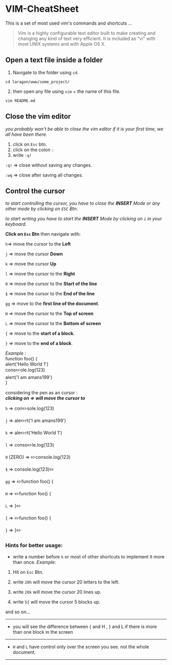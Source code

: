 # VIM-CheatSheet
This is a set of most used vim's commands and shortcuts ... 
>Vim is a highly configurable text editor built to make creating and changing any kind of text very efficient. It is included as "vi" with most UNIX systems and with Apple OS X.



## Open a text file inside a folder
1. Navigate to the folder using `cd`.
```
cd laragon/www/some_project/
```
2. then open any file using `vim` + the name of this file.
```
vim README.md
```


## Close the vim editor
*you probably won't be able to close the vim editor if it is your first time, we all have been there.*

1. click on `Esc` btn.
2. click on the colon `:`
3. write `:q!`

`:q!` => close without saving any changes.

`:wq` => close after saving all changes.


## Control the cursor
*to start controlling the cursor, you have to close the **INSERT** Mode or any other mode by  clicking on `ESC` Btn*.

*to start writing you have to start the **INSERT** Mode by clicking on `i` in your keyboard*.

**Click on `Esc` Btn** then navigate with:

`h`=> move the cursor to the **Left**

`j` => move the cursor **Down**

`k` => move the cursor **Up**

`l` => move the cursor to the **Right**

`0` => move the cursor to the **Start of the line**

`$` => move the cursor to the **End of the line**

`gg` => move to the **first line of the document**.

`H` => move the cursor to the **Top of screen**

`L` => move the cursor to the **Bottom of screen**

`{` => move to the **start of a block**.

`}` => move to the **end of a block**.

*Example :*
<br />
function foo() {
<br />
    alert('Hello World 1')
<br />
    cons:pencil2:ole.log(123)
<br />
    alert('I am amans199')
<br />
}

considering the pen as an cursor : 
<br />
***clicking on => will move the cursor to***

`h` => con:pencil2:sole.log(123)

`j` => ale:pencil2:rt('I am amans199')

`k` => ale:pencil2:rt('Hello World 1')

`l` => conso:pencil2:le.log(123)

`0` (ZERO) => :pencil2:console.log(123)

`$` => console.log(123):pencil2:

`gg` => :pencil2:function foo() {

`H` => :pencil2:function foo() {

`L` => }:pencil2:

`{` => :pencil2:function foo() {

`}` => }:pencil2:




### Hints for better usage:
* write a number before `k` or most of other shortcuts to implement it more than once.
*Example:*
1. Hit on `Esc` Btn.

2. write `20h` will move the cursor 20 letters to the left.

3. write `20k` will move the cursor 20 lines up.

4. write `5{` will move the cursor 5 blocks up.

and so on...

---
* you will see the difference between { and H , } and L if there is more than one block in the screen

---
* `H` and `L` have control only over the screen you see. not the whole document.

---


